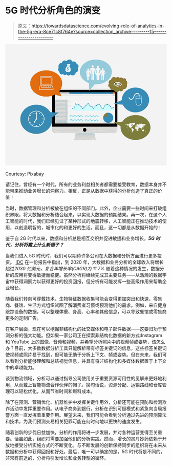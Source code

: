 # 5G 时代分析角色的演变

> 原文：<https://towardsdatascience.com/evolving-role-of-analytics-in-the-5g-era-8ce71c8f764e?source=collection_archive---------15----------------------->

![](img/9a33a340fc9f72b73e4246cd555d3601.png)

Courtesy: Pixabay

请记住，曾经有一个时代，所有的业务利益相关者都需要接受教育，数据本身并不能带来推动业务增长的洞察力。相反，正是从数据中获得的分析创造了真正的价值！

当时，数据管理和分析被放在组织的不同部门。此外，企业需要一些时间来打破组织界限，将大数据和分析结合起来，以实现大数据的预期结果。再一次，在这个人工智能的时代，我们已经见证了某种形式的地震转移，人工智能正在推动技术的使用，以创造明智的，城市化的和更好的生活。而且，这一切都是从数据开始的！

鉴于自 2G 时代以来，数据和分析总是相互交织并促进敏捷和业务增长，***5G 时代，分析将戴上什么新帽子？***

当我们进入 5G 时代时，我们可以期待许多公司在大数据和分析方面进行更多投资。 [IDC](https://www.idc.com/getdoc.jsp?containerId=prUS41826116) 在一份报告中指出，到 2020 年，大数据和业务分析的全球收入将增长超过*2030 亿美元，复合年增长率(CAGR)为 11.7%* 随着这种情况的发生，数据分析的应用将变得敏捷而稳健。虽然分析将继续完成其主要任务——从浩瀚的数据宇宙中获得洞察力以获得更好的投资回报，但分析有可能发挥一些高级作用来帮助企业增长。

随着我们转向可穿戴技术，生物特征数据收集可能会变得更加突出和快速，零售商、餐馆、生活方式组织试图了解消费者习惯或预测他们的需求。例如，来自健身跟踪设备的数据，可以整理体重、身高、心率和其他信息，可以导致餐馆或零售商更多的定制广告。

在客户层面，现在可以挖掘非结构化的社交媒体和电子邮件数据——这要归功于预测分析的强大功能。但如果一家公司正在探索非结构化数据的新方式:Instagram 和 YouTube 上的图像、音频和视频，并希望分析照片中的视频帧或姿势，该怎么办？目前，大多数数据分析工具只能解析带有标签关键词的信息，这些标签关键词使视频或照片易于找到，但可能无助于分析上下文、帧或姿势。但在未来，我们可以看到分析能够理解和总结视觉信息，并具有将非结构化和多媒体数据置于上下文中的卓越能力。

谈到物流领域，分析可以通过指导公司使用关于重要资源可用性的见解来更好地利用，从而戴上智能物流合作伙伴的帽子。换句话说，资源分配、运输路线和仓库管理可以轻松优化，从而节省时间和燃料成本。

除了在预测、营销优化、机器维护中发挥关键作用外，分析还可能在预防和检测欺诈活动中发挥重要作用。从电子商务到银行，分析在识别可疑模式和紧急向当局报警方面一直发挥着重要作用。展望未来，我们可能会看到分析通过先进的预测算法和技术，为我们预测交易相关犯罪可能在何时何地以更快的速度发生。

随着创新的步伐日益加快，分析的作用将进一步发展，并对各种运营变得至关重要。话虽如此，组织将需要加强他们的分析实践。然而，增长的灵丹妙药依赖于开放地接受分析实施方式的不断变化。与不断发展的创新保持同步的组织将在未来从数据和分析中获得回报和好处。最后，唯一可以确定的是，5G 时代将是不同的，非常有前途的，分析将引发增长和业务转型的循环。